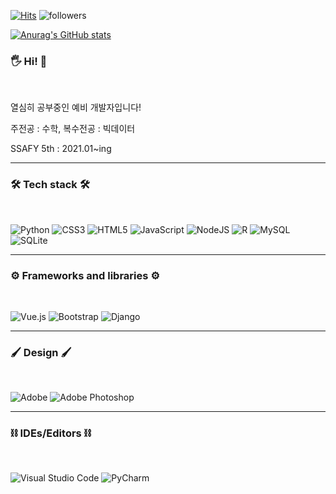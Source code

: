 [![Hits](https://hits.seeyoufarm.com/api/count/incr/badge.svg?url=https%3A%2F%2Fgithub.com%2Fusername&count_bg=%2379C83D&title_bg=%23555555&icon=&icon_color=%23E7E7E7&title=hits&edge_flat=false)](https://hits.seeyoufarm.com)
![followers](https://img.shields.io/github/followers/parkjisu6239?style=social)
  
[![Anurag's GitHub stats](https://github-readme-stats.vercel.app/api?username=parkjisu6239)](https://github.com/anuraghazra/github-readme-stats)

<h3><b> 🖐 Hi! 👋 </b></h3>
</br>
<div>
  <p>열심히 공부중인 예비 개발자입니다!</p>
  <p>주전공 : 수학, 복수전공 : 빅데이터</p>
  <p>SSAFY 5th : 2021.01~ing</p>
</div>
<hr>

<h3><b>🛠 Tech stack 🛠</b></h3>
</br>
<p>
  <img alt="Python" src="https://img.shields.io/badge/python-%2314354C.svg?style=for-the-badge&logo=python&logoColor=white"/>
  <img alt="CSS3" src="https://img.shields.io/badge/css3-%231572B6.svg?style=for-the-badge&logo=css3&logoColor=white"/>
  <img alt="HTML5" src="https://img.shields.io/badge/html5-%23E34F26.svg?style=for-the-badge&logo=html5&logoColor=white"/>
  <img alt="JavaScript" src="https://img.shields.io/badge/javascript-%23323330.svg?style=for-the-badge&logo=javascript&logoColor=%23F7DF1E"/>
  <img alt="NodeJS" src="https://img.shields.io/badge/node.js-%2343853D.svg?style=for-the-badge&logo=node-dot-js&logoColor=white"/>
  <img alt="R" src="https://img.shields.io/badge/r-%23276DC3.svg?style=for-the-badge&logo=r&logoColor=white"/>
  <img alt="MySQL" src="https://img.shields.io/badge/mysql-%2300f.svg?style=for-the-badge&logo=mysql&logoColor=white"/>
  <img alt="SQLite" src ="https://img.shields.io/badge/sqlite-%2307405e.svg?style=for-the-badge&logo=sqlite&logoColor=white"/>
</p>
<hr>

<h3><b>⚙ Frameworks and libraries ⚙</b></h3>
</br>
<p>
  <img alt="Vue.js" src="https://img.shields.io/badge/vuejs-%2335495e.svg?style=for-the-badge&logo=vue-dot-js&logoColor=%234FC08D"/>
  <img alt="Bootstrap" src="https://img.shields.io/badge/bootstrap-%23563D7C.svg?style=for-the-badge&logo=bootstrap&logoColor=white"/>
  <img alt="Django" src="https://img.shields.io/badge/django-%23092E20.svg?style=for-the-badge&logo=django&logoColor=white"/>
</p>
<hr>

<h3><b>🖌 Design 🖌</b></h3>
</br>
<p>
  <img alt="Adobe" src="https://img.shields.io/badge/adobe-%23FF0000.svg?style=for-the-badge&logo=adobe&logoColor=white"/>
  <img alt="Adobe Photoshop" src="https://img.shields.io/badge/adobephotoshop-%2331A8FF.svg?style=for-the-badge&logo=adobephotoshop&logoColor=white"/>
</p>
<hr>

<h3><b>⛓ IDEs/Editors ⛓</b></h3>
</br>
<p>
  <img alt="Visual Studio Code" src="https://img.shields.io/badge/VisualStudioCode-0078d7.svg?style=for-the-badge&logo=visual-studio-code&logoColor=white"/>
  <img alt="PyCharm" src="https://img.shields.io/badge/pycharm-143?style=for-the-badge&logo=pycharm&logoColor=black&color=black&labelColor=green"/>
</p>

